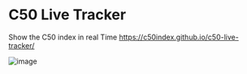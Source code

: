 # C50 Live Tracker
Show the C50 index in real Time
https://c50index.github.io/c50-live-tracker/

![image](https://user-images.githubusercontent.com/5359580/63028516-f47cfc80-bee9-11e9-95d5-67a815040a63.png)
